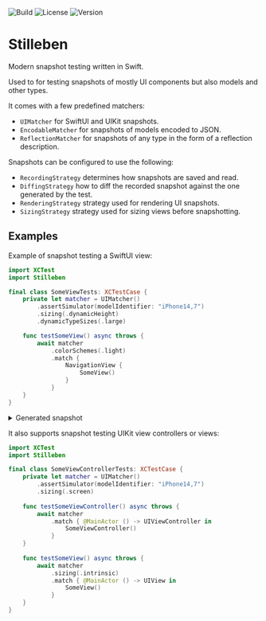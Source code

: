 ![Build](https://img.shields.io/appveyor/build/aegzorz/stilleben)
![License](https://img.shields.io/github/license/aegzorz/stilleben)
![Version](https://img.shields.io/github/v/release/aegzorz/stilleben)

# Stilleben

Modern snapshot testing written in Swift.

Used to for testing snapshots of mostly UI components but also models and other types.

It comes with a few predefined matchers:
- `UIMatcher` for SwiftUI and UIKit snapshots.
- `EncodableMatcher` for snapshots of models encoded to JSON.
- `ReflectionMatcher` for snapshots of any type in the form of a reflection description.

Snapshots can be configured to use the following:
- `RecordingStrategy` determines how snapshots are saved and read.
- `DiffingStrategy` how to diff the recorded snapshot against the one generated by the test.
- `RenderingStrategy` strategy used for rendering UI snapshots.
- `SizingStrategy` strategy used for sizing views before snapshotting.

## Examples

Example of snapshot testing a SwiftUI view:
```swift
import XCTest
import Stilleben

final class SomeViewTests: XCTestCase {
    private let matcher = UIMatcher()
        .assertSimulator(modelIdentifier: "iPhone14,7")
        .sizing(.dynamicHeight)
        .dynamicTypeSizes(.large)

    func testSomeView() async throws {
        await matcher
            .colorSchemes(.light)
            .match {
                NavigationView {
                    SomeView()
                }
            }
    }
}
```

<details>
    <summary>Generated snapshot</summary>
    <img src="https://user-images.githubusercontent.com/810539/202294178-d2cbc7b4-fe3c-409e-8d2c-d445a100f8c0.png" width="200px">
</details>

It also supports snapshot testing UIKit view controllers or views:

```swift
import XCTest
import Stilleben

final class SomeViewControllerTests: XCTestCase {
    private let matcher = UIMatcher()
        .assertSimulator(modelIdentifier: "iPhone14,7")
        .sizing(.screen)
    
    func testSomeViewController() async throws {
        await matcher
            .match { @MainActor () -> UIViewController in
                SomeViewController()
            }
    }
    
    func testSomeView() async throws {
        await matcher
            .sizing(.intrinsic)
            .match { @MainActor () -> UIView in
                SomeView()
            }
    }
}
```

